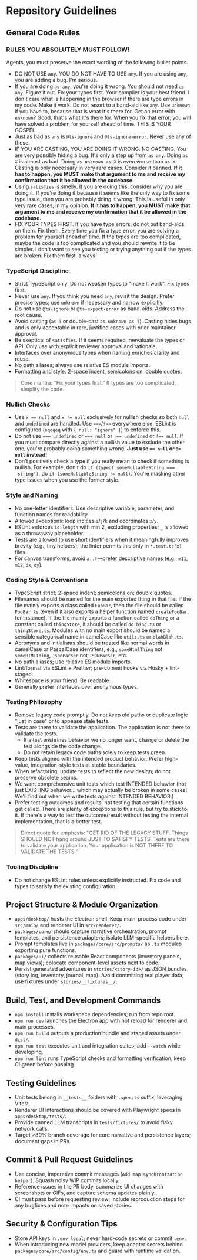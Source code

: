 # Repository Guidelines
## General Code Rules

### RULES YOU ABSOLUTELY MUST FOLLOW!

Agents, you must preserve the exact wording of the following bullet points.

- DO NOT USE `any`. YOU DO NOT HAVE TO USE `any`. If you are using `any`, you are adding a bug. I'm serious.
- If you are doing `as any`, you're doing it wrong. You should not need `as any`. Figure it out. Fix your types first. Your compiler is your best friend. I don't care what is happening in the browser if there are type errors in my code. Make it work. Do not resort to a band-aid like `any`. Use `unknown` if you have to, because that is what it's there for. Get an error with `unknown`? Good, that's what it's there for. When you fix that error, you will have solved a problem for yourself ahead of time. THIS IS YOUR GOSPEL.
- Just as bad as `any` is `@ts-ignore` and `@ts-ignore-error`. Never use any of these.
- IF YOU ARE CASTING, YOU ARE DOING IT WRONG. NO CASTING. You are very possibly hiding a bug. It's only a step up from `as any`. Doing `as X` is almost as bad. Doing `as unknown as X` is even worse than `as X`. Casting is only necessary in very rare cases. Consider it banned. **If it has to happen, you MUST make that argument to me and receive my confirmation that it be allowed in the codebase.**
- Using `satisfies` is smelly. If you are doing this, consider why you are doing it. If you're doing it because it seems like the only way to fix some type issue, then you are probably doing it wrong. This is useful in only very rare cases, in my opinion. **If it has to happen, you MUST make that argument to me and receive my confirmation that it be allowed in the codebase.**
- FIX YOUR TYPES FIRST. If you have type errors, do not put band-aids on them. Fix them. Every time you fix a type error, you are solving a problem for yourself ahead of time. If the types are too complicated, maybe the code is too complicated and you should rewrite it to be simpler. I don't want to see you testing or trying anything out if the types are broken. Fix them first, always.

### TypeScript Discipline

- Strict TypeScript only. Do not weaken types to "make it work". Fix types first.
- Never use `any`. If you think you need `any`, revisit the design. Prefer precise types; use `unknown` if necessary and narrow explicitly.
- Do not use `@ts-ignore` or `@ts-expect-error` as band-aids. Address the root cause.
- Avoid casting (`as T` or double-cast `as unknown as T`). Casting hides bugs and is only acceptable in rare, justified cases with prior maintainer approval.
- Be skeptical of `satisfies`. If it seems required, reevaluate the types or API. Only use with explicit reviewer approval and rationale.
- Interfaces over anonymous types when naming enriches clarity and reuse.
- No path aliases; always use relative ES module imports.
- Formatting and style: 2-space indent, semicolons on, double quotes.

> Core mantra: "Fix your types first." If types are too complicated, simplify the code.

### Nullish Checks

- Use `x == null` and `x != null` exclusively for nullish checks so both `null` and `undefined` are handled. Use `===`/`!==` everywhere else. ESLint is configured (`eqeqeq` with `{ null: "ignore" }`) to enforce this.
- Do not use `=== undefined` or `=== null` or `!== undefined` or `!== null`. If you must compare directly against a nullish value to exclude the other one, you're probably doing something wrong. **Just use `== null` or `!= null` instead!**
- Don't positively check a type if you really mean to check if something is nullish. For example, don't do `if (typeof someNullableString === 'string')`, do `if (someNullableString != null)`. You're masking other type issues when you use the former style.

### Style and Naming

- No one-letter identifiers. Use descriptive variable, parameter, and function names for readability.
- Allowed exceptions: loop indices `i`/`j`/`k` and coordinates `x`/`y`.
- ESLint enforces `id-length` with min 2, excluding properties; `_` is allowed as a throwaway placeholder.
- Tests are allowed to use short identifiers when it meaningfully improves brevity (e.g., tiny helpers); the linter permits this only in `*.test.ts[x]` files.
- For canvas transforms, avoid `a..f`—prefer descriptive names (e.g., `m11`, `m12`, `dx`, `dy`).

### Coding Style & Conventions

- TypeScript strict; 2-space indent; semicolons on; double quotes.
- Filenames should be named for the main exported thing in that file. If the file mainly exports a class called `FooBar`, then the file should be called `FooBar.ts` (even if it also exports a helper function named `createFooBar`, for instance). If the file mainly exports a function called `doThing` or a constant called `thingStore`, it should be called `doThing.ts` or `thingStore.ts`. Modules with no main export should be named a sensible categorical name in camelCase like `utils.ts` or `blahBlah.ts`.
- Acronyms and initialisms should be treated like normal words in camelCase or PascalCase identifiers; e.g., `someHtmlThing` not `someHTMLThing`, `JsonParser` not `JSONParser`, etc.
- No path aliases; use relative ES module imports.
- Lint/format via ESLint + Prettier; pre-commit hooks via Husky + lint-staged.
- Whitespace is your friend. Be readable.
- Generally prefer interfaces over anonymous types.

### Testing Philosophy

- Remove legacy code promptly. Do not keep old paths or duplicate logic "just in case" or to appease stale tests.
- Tests are there to validate the application. The application is not there to validate the tests.
  - If a test enshrines behavior we no longer want, change or delete the test alongside the code change.
  - Do not retain legacy code paths solely to keep tests green.
- Keep tests aligned with the intended product behavior. Prefer high-value, integration-style tests at stable boundaries.
- When refactoring, update tests to reflect the new design; do not preserve obsolete seams.
- We want comprehensive unit tests which test INTENDED behavior (not just EXISTING behavior... which may actually be broken in some cases! We'll find out when we write tests against INTENDED BEHAVIOR.)
- Prefer testing outcomes and results, not testing that certain functions get called. There are plenty of exceptions to this rule, but try to stick to it. If there's a way to test the outcome/result without testing the internal implementation, that is a better test.

> Direct quote for emphasis: "GET RID OF THE LEGACY STUFF. Things SHOULD NOT hang around JUST TO SATISFY TESTS. Tests are there to validate your application. Your application is NOT THERE TO VALIDATE THE TESTS."

### Tooling Discipline

- Do not change ESLint rules unless explicitly instructed. Fix code and types to satisfy the existing configuration.

## Project Structure & Module Organization
- `apps/desktop/` hosts the Electron shell. Keep main-process code under `src/main/` and renderer UI in `src/renderer/`.
- `packages/core/` should capture narrative orchestration, prompt templates, and persistence adapters; isolate LLM-specific helpers here.
- Prompt templates live in `packages/core/src/prompts/` as `.ts` modules exporting pure functions.
- `packages/ui/` collects reusable React components (inventory panels, map views); colocate component-level assets next to code.
- Persist generated adventures in `stories/<story-id>/` as JSON bundles (story log, inventory, journal, map). Avoid committing real player data; use fixtures under `stories/__fixtures__/`.

## Build, Test, and Development Commands
- `npm install` installs workspace dependencies; run from repo root.
- `npm run dev` launches the Electron app with hot reload for renderer and main processes.
- `npm run build` outputs a production bundle and staged assets under `dist/`.
- `npm run test` executes unit and integration suites; add `--watch` while developing.
- `npm run lint` runs TypeScript checks and formatting verification; keep CI green before pushing.

## Testing Guidelines
- Unit tests belong in `__tests__` folders with `.spec.ts` suffix, leveraging Vitest.
- Renderer UI interactions should be covered with Playwright specs in `apps/desktop/tests/`.
- Provide canned LLM transcripts in `tests/fixtures/` to avoid flaky network calls.
- Target >80% branch coverage for core narrative and persistence layers; document gaps in PRs.

## Commit & Pull Request Guidelines
- Use concise, imperative commit messages (`Add map synchronization helper`). Squash noisy WIP commits locally.
- Reference issues in the PR body, summarize UI changes with screenshots or GIFs, and capture schema updates plainly.
- CI must pass before requesting review; include reproduction steps for any bugfixes and note impacts on saved stories.

## Security & Configuration Tips
- Store API keys in `.env.local`; never hard-code secrets or commit `.env`.
- When introducing new model providers, keep adapter secrets behind `packages/core/src/config/env.ts` and guard with runtime validation.
